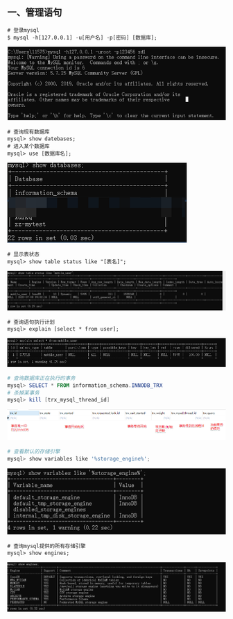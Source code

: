 ## 一、管理语句

```shell
# 登录mysql
$ mysql -h[127.0.0.1] -u[用户名] -p[密码] [数据库];
```

![image-20210222165709584](https://raw.githubusercontent.com/Super-YYQ/PicGoPicture/main/PicGo/image-20210222165709584.png)

```shell
# 查询现有数据库
mysql> show datebases;
# 进入某个数据库
mysql> use [数据库名];
```

![image-20210222170142367](https://raw.githubusercontent.com/Super-YYQ/PicGoPicture/main/PicGo/image-20210222170142367.png)

```shell
# 显示表状态
mysql> show table status like "[表名]";
```

![image-20210222170832681](https://raw.githubusercontent.com/Super-YYQ/PicGoPicture/main/PicGo/image-20210222170832681.png)

```shell
# 查询语句执行计划
mysql> explain [select * from user];
```

![image-20210222171028320](https://raw.githubusercontent.com/Super-YYQ/PicGoPicture/main/PicGo/image-20210222171028320.png)

```powershell
# 查询数据库正在执行的事务
mysql> SELECT * FROM information_schema.INNODB_TRX
# 杀掉某事务
mysql> kill [trx_mysql_thread_id]
```

![image-20210223135713743](https://raw.githubusercontent.com/Super-YYQ/PicGoPicture/main/PicGo/image-20210223135713743.png)

```powershell
# 查看默认的存储引擎
mysql> show variables like '%storage_engine%';
```

![image-20210223172301907](https://raw.githubusercontent.com/Super-YYQ/PicGoPicture/main/PicGo/image-20210223172301907.png)

```shell
# 查询mysql提供的所有存储引擎
mysql> show engines;
```

![image-20210223172249148](https://raw.githubusercontent.com/Super-YYQ/PicGoPicture/main/PicGo/image-20210223172249148.png)